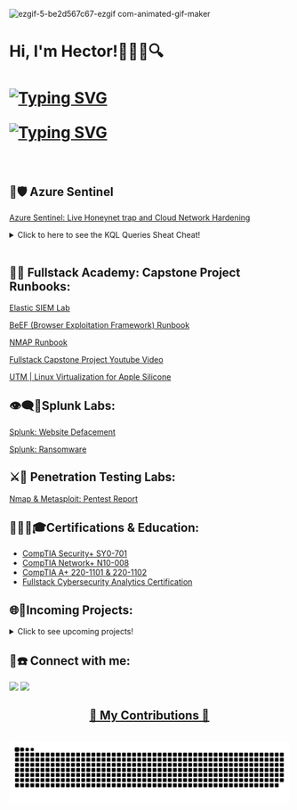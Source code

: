 
![ezgif-5-be2d567c67-ezgif com-animated-gif-maker](https://github.com/reyestech/reyestech/assets/153461962/08dce7bd-4752-4321-b67c-85d0f2a80bd7)


<h1>Hi, I'm Hector!🧑🏿‍💻🔍


<h1 align="left">
<a href="https://git.io/typing-svg"><img src="https://readme-typing-svg.herokuapp.com?font=Fira+Code+Medium&size=35&duration=3500&color=2A8BF7&repeat=false&random=false&width=445&lines=%22Hello%2C+World!%22;Welcome%2C" alt="Typing SVG" /></a>

<a href="https://git.io/typing-svg"><img src="https://readme-typing-svg.herokuapp.com?font=Fira+Code+Medium&size=35&duration=3500&pause=1000&color=2A8BF7&repeat=false&random=false&width=600&lines=+++++++++++++++++++++++++++++++++++;Checkout+my+projects.;Networking+Labs+%F0%9F%9B%9C;Cybersecurity+Portfolio%F0%9F%9B%A1%EF%B8%8F" alt="Typing SVG" /></a> 

</h1><br/>

<h2>🍯🛡️ Azure Sentinel </h2>

[Azure Sentinel: Live Honeynet trap and Cloud Network Hardening](https://github.com/reyestech/Azure-Honeynet-and-Sentinel-Hardening-/tree/main)
<details>
    <summary>Click to here to see the KQL Queries Sheat Cheat!</summary>
    <div>
      <a href="https://github.com/reyestech/KQL-Queries-Sheet-For-Azure-Honeynet-trap/tree/main">KQL Queries Sheet For Azure Honeynet Trap</a><br>
      <!-- Add more links as needed -->
    </div>
  </details>


</h1><br/>

<h2>🐱‍💻 Fullstack Academy: Capstone Project Runbooks:</h2>

[Elastic SIEM Lab](https://github.com/reyestech/Elastic-SIEM-Lab-Runbook)

[BeEF (Browser Exploitation Framework) Runbook](https://github.com/reyestech/BeEF-Browser-Exploitation-Framework-Runbook/blob/main/README.md)
    
[NMAP Runbook](https://github.com/reyestech/NMAP-Runbook)

[Fullstack Capstone Project Youtube Video](https://youtu.be/j60MCJAZG3s?si=VH1_Kj8-zQ4nG_Fd)

[UTM | Linux Virtualization for Apple Silicone](https://github.com/reyestech/UTM-Virtual-Machines-for-M1-M2-Mac-Kali-Linux-Tutorial/tree/main)
    

<h2>👁️‍🗨️🔬Splunk Labs:</h2>

[Splunk: Website Defacement](https://github.com/reyestech/Splunk-Web-Site-Defacement)
   
[Splunk: Ransomware](https://github.com/reyestech/Splunk-Ransomware)


<h2>⚔️🥷 Penetration Testing Labs:</h2>

[Nmap & Metasploit: Pentest Report](https://github.com/reyestech/Nmap-Metasploit-Penetration-Testing-Report)

    
    
<h2>🧑‍🎓📜🎓Certifications & Education:</h2>
 
- [CompTIA Security+ SY0-701](https://github.com/reyestech/Comptia-Sec-Cert-Image/tree/main)
- [CompTIA Network+ N10-008](https://github.com/reyestech/Network-)
- [CompTIA A+ 220-1101 & 220-1102](https://github.com/reyestech/ComptiA-_Cert/blob/main/README.md)
- [Fullstack Cybersecurity Analytics Certification](https://github.com/reyestech/Fullstack-Academy/tree/main)




<h2>🌐🍯Incoming Projects:</h2>
<details>
  <summary>Click to see upcoming projects!</summary>
  <div>
    <h3>I will share detailed Runbooks on my current Networking and Security Projects in the upcoming weeks.<br>
    These guides will thoroughly analyze the concepts, best practices, and tools needed to establish and maintain safe and efficient networks in both personal and professional settings.</h3>
    <details>
      <summary>Azure-Sentinel-Labs</summary>
      <div>
        <ul>
          <li><b>Lab is completed, run-books for a step-by-step tutorial coming soon.</b></li>
          <li><b>KQL and NIST Runbooks</b></li>
        </ul>
      </div>
    </details>    
    <details>
      <summary>Raspberry Pi 5: All-in-1 HomeLab Build - Pi-hole - Docker containers</summary>
      <div>
        <ul>
          <li><b>Task: Building the Ultimate Home Lab and Home Server using Docker to centralize all my Pi Projects.</b></li>
        </ul>
      </div>
    </details>    
    <details>
      <summary>Portable Raspberry Pi VPN & Wireless Router</summary>
      <div>
        <ul>
          <li><b>Task: Building an on-the-go safe hacking set-up.</b></li>
        </ul>
      </div>
    </details>    
    <!-- Add links or any other additional information below -->
    <!-- Add more links as needed -->
  </div>
</details>


<h2>📧☎️ Connect with me:</h2>

<a href="https://linkedin.com/in/reyestech"><img src="https://img.shields.io/badge/-LinkedIn-0072b1?&style=for-the-badge&logo=linkedin&logoColor=white" /></a>
<a href="mailto:hmreyes809@gmail.com">
    <img src="https://img.shields.io/badge/Gmail-333333?style=for-the-badge&logo=gmail&logoColor=red" />

<div align="center">
  <h2>🐍 My Contributions 🐍</h2>
  <br>
  <img alt="snake eating my contributions" src="https://raw.githubusercontent.com/salesp07/salesp07/output/github-contribution-grid-snake.svg" />
  
  <br/><br/><br/>
</div>




